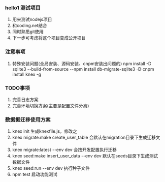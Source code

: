 ### hello1 测试项目
1. 用来测试nodejs项目
2. 和coding.net结合
3. 同时熟悉git使用
4. 下一步可考虑将这个项目变成公开项目

### 注意事项
1. 特殊安装问题(全局安装、源码安装、cnpm安装出问题的)
npm install -D sqlite3 --build-from-source
--npm install db-migrate-sqlite3 -D
cnpm install knex -g

### TODO事项
1. 完善日志方案
2. 完善环境切换方案(主要是配置文件分离)

### 数据据迁移使用方案
1. knex init 生成knexfile.js，修改之
2. knex migrate:make create_user_table 会默认在migration目录下生成迁移文件
3. knex migrate:latest --env dev 会按开发配置执行迁移
4. knex seed:make insert_user_data --env dev 默认在seeds目录下生成测试数据文件
5. knex seed:run --env dev  执行种子文件
6. npm test  启动功能测试